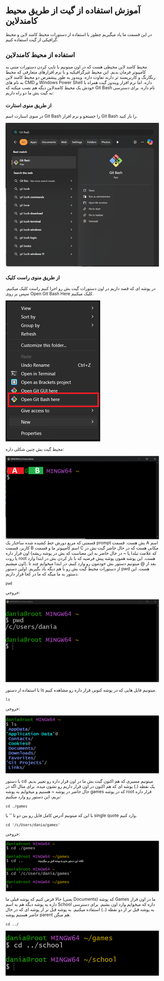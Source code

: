 # آموزش استفاده از گیت از طریق محیط کامندلاین
در این قسمت ما یاد میگیریم چطور با استفاده از دستورات محیط کامند لاین و محیط گرافیکی از گیت استفاده کنیم.

## استفاده از محیط کامندلاین

محیط کامند لاین محیطی هست که در اون میتونیم با تایپ کردن دستورات متنی به کامپیوتر فرمان بدیم. این محیط غیرگرافیکیه و با نرم افزارهای متعارفی که محیط رنگارنگ و کاربرپسند تر دارند تفاوت داره.
ویندوز به طور پیشفرض دو محیط کامند لاین به نام های CMD و Windows Power Shell داره. اما نرم افزار ویندوز گیت همراه با خودش یک محیط کامندلاین دیگه هم نصب میکنه که Git Bash نام داره. برای دسترسی به گیت بش ما دو راه داریم:

### از طریق منوی استارت

در منوی استارت اسم Git Bash را جستجو و نرم افزار  Git Bash را باز کنید.

![سرچ گیت بش از طریق منوی استارت](./img/fig3-1.png)

### از طریق منوی راست کلیک
در پوشه ای که قصد داریم در اون دستورات گیت بش رو اجرا کنیم راست کلیک میکنیم. سپس بر روی Open Git Bash Here کلیک میکنیم.

![سرچ گیت بش از طریق منوی راست کلیک](./img/fig3-2.png)

محیط گیت بش چنین شکلی داره:

![توضیح تصویر](./img/fig3-3.png)
قسمتی که مربع دورش خط کشیده شده ساختار یک prompt بش هست. قسمت A اسم کاربر، قسمت B اسم کامپیوتر ما  و قسمت C مکانی هست که در حال حاضر گیت بش در اون قرار داره (که علامت تیلدا یا ~  در حال حاضر به این معناست که بش در پوشه ریشه یا روت root هست. این پوشه همون پوشه پیش فرضیه که با باز کردن بش در ابتدا وارد اون میشیم). بعد از @ میتونیم دستور بش خودمون رو وارد کنیم.
در ابتدا میخوایم چند تا از دستورات محیط گیت بش رو با هم دیگه یاد بگیریم. اولین دستور pwd هست. این دستور به ما میگه که ما در کجا قرار داریم.

	pwd
خروجی:

![دستور pwd](./img/fig3-5.png)

با استفاده از دستور ls میتونیم فایل هایی که در پوشه کنونی قرار داره رو مشاهده کنیم.

	ls
خروجی:

![دستور ls](./img/fig3-6.png)

با دستور cd میتونیم مسیری که هم اکنون گیت بش ما در اون قرار داره رو تغییر بدیم. یک نقطه (.) پوشه ای که هم اکنون در اون قرار داریم رو نشون میده. برای مثال اگه در حال حاضر در پوشه ~ هستیم و میخوایم به پوشه games که در پوشه root قرار داره بریم، این دستور رو وارد میکنیم:

	cd ./games
یا این که میتونیم آدرس کامل فایل رو بین دو تا '' یا single quote وارد کنیم.

	cd '/c/Users/dania/games'
   
خروجی:

![دستور cd](./img/fig3-7.png)

حالا فرض کنیم که پوشه قبلی ما (یعنی Documents) که پوشه Games ما در اون قرار داره یه پوشه دیگه هم به اسم School داره که میخوایم وارد اون بشیم. برای دسترسی به پوشه قبل تر از دو نقطه (..) استفاده میکنیم. به پوشه قبل تر از پوشه ای که در حال حاضر هستیم پوشه parent هم میگن.

	cd ../
![دستور cd](./img/fig3-8.png)

